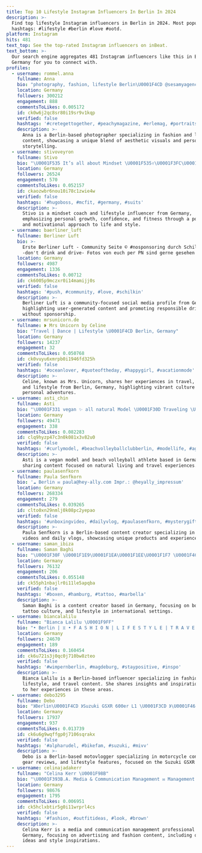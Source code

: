 ```yaml
---
title: Top 10 Lifestyle Instagram Influencers In Berlin In 2024
description: >-
  Find top lifestyle Instagram influencers in Berlin in 2024. Most popular
  hashtags: #lifestyle #berlin #love #ootd.
platform: Instagram
hits: 481
text_top: See the top-rated Instagram influencers on inBeat.
text_bottom: >-
  Our search engine aggregates 481 Instagram influencers like this in Berlin,
  Germany for you to connect with.
profiles:
  - username: rommel.anna
    fullname: Anna
    bio: "photography, fashion, lifestyle Berlin\U0001F4CD @sesamyagency EMAIL: anna@sesamyagency.com"
    location: Germany
    followers: 300212
    engagement: 888
    commentsToLikes: 0.005172
    id: ck0w6j2qc8sr80i19sr9v1kqp
    verified: false
    hashtags: '#cretegettogether, #peachymagazine, #erlemag, #portraits'
    description: >-
      Anna is a Berlin-based photographer specializing in fashion and lifestyle
      content, showcasing a unique blend of aesthetic visuals and personal
      storytelling.
  - username: stivoveyron
    fullname: Stivo
    bio: "\U0001F535 It’s all about Mindset \U0001F535✌\U0001F3FC️\U0001F1E9\U0001F1EA •Enjoy 1 Life \U0001F601 •Take the Chance \U0001F44A •Dress to impress \U0001F454 • Always keep moving \U0001F3CE •Love your Body& Soul\U0001F34F"
    location: Germany
    followers: 26524
    engagement: 570
    commentsToLikes: 0.052157
    id: ckaozwbr6nou10i78c1zwie4w
    verified: false
    hashtags: '#hugoboss, #mcfit, #germany, #suits'
    description: >-
      Stivo is a mindset coach and lifestyle influencer from Germany,
      emphasizing personal growth, confidence, and fitness through a polished
      and motivational approach to life and style.
  - username: baerliner_luft
    fullname: Berliner Luft
    bio: >-
      Erste Berliner Luft - Community Seite © #nosponsoring durch Schilkin
      -don't drink and drive- Fotos von euch per PN sind gerne gesehen ☺
    location: Germany
    followers: 4987
    engagement: 1336
    commentsToLikes: 0.00712
    id: ck6005p9mczxr0i14mamijj0s
    verified: false
    hashtags: '#push, #community, #love, #schilkin'
    description: >-
      Berliner Luft is a community-focused social media profile from Germany,
      highlighting user-generated content and promoting responsible drinking
      without sponsorship.
  - username: mrsunicorn.de
    fullname: ❥ Mrs Unicorn by Celine
    bio: "Travel | Dance | Lifestyle \U0001F4CD Berlin, Germany"
    location: Germany
    followers: 14237
    engagement: 32
    commentsToLikes: 0.050768
    id: ck0vuyu6xmrpb0i1946fd325h
    verified: false
    hashtags: '#oceanlover, #quoteoftheday, #happygirl, #vacationmode'
    description: >-
      Celine, known as Mrs. Unicorn, shares her experiences in travel, dance,
      and lifestyle from Berlin, Germany, highlighting vibrant culture and
      personal adventures.
  - username: asti_chin
    fullname: Asti
    bio: "\U0001F331 vegan ✨ all natural Model \U0001F30D Traveling \U0001F3D0 Beachvolleyball Athlete - @hauptstadt_beacher"
    location: Germany
    followers: 49471
    engagement: 338
    commentsToLikes: 0.082283
    id: clq9hyzp47c3n0k081x3v82u0
    verified: false
    hashtags: '#curlymodel, #beachvolleyballclubberlin, #modellife, #agencymodel'
    description: >-
      Asti is a vegan model and beach volleyball athlete based in Germany,
      sharing content focused on natural living and travel experiences.
  - username: paulasenfkorn
    fullname: Paula Senfkorn
    bio: '☁️ Berlin ✉️ paula@hey-ally.com Impr.: @heyally_impressum'
    location: Germany
    followers: 268334
    engagement: 279
    commentsToLikes: 0.039265
    id: clto0xn29nmlj0k08pc2yepao
    verified: false
    hashtags: '#unboxingvideo, #dailyvlog, #paulasenfkorn, #mysterygift'
    description: >-
      Paula Senfkorn is a Berlin-based content creator specializing in unboxing
      videos and daily vlogs, showcasing unique products and experiences.
  - username: saman_ibiza
    fullname: Saman Baghi
    bio: "\U0001F30F \U0001F1E9\U0001F1EA\U0001F1EE\U0001F1F7 \U0001F4CD Cologne | Teheran"
    location: Germany
    followers: 76132
    engagement: 206
    commentsToLikes: 0.055148
    id: ck55ph1nbajlr0i11le5apqba
    verified: false
    hashtags: '#boxen, #hamburg, #tattoo, #marbella'
    description: >-
      Saman Baghi is a content creator based in Germany, focusing on boxing,
      tattoo culture, and lifestyle in international settings.
  - username: biancalalilu
    fullname: "Bianca Lalilu \U0001F9FF"
    bio: "• Berlin | ♊ • F A S H I O N | L I F E S T Y L E | T R A V E L • Anfragen \U0001F4E7 : biancabusiness.booking@gmail.com • @sheinofficial Code Bian20"
    location: Germany
    followers: 24670
    engagement: 189
    commentsToLikes: 0.160454
    id: ck6u721s3j0qc0j710bw8zteo
    verified: false
    hashtags: '#wimpernberlin, #magdeburg, #staypositive, #inspo'
    description: >-
      Bianca Lalilu is a Berlin-based influencer specializing in fashion,
      lifestyle, and travel content. She shares insights and inspiration related
      to her experiences in these areas.
  - username: debo3295
    fullname: Debo
    bio: "》Berlin\U0001F4CD 》Suzuki GSXR 600er L1 \U0001F3CD 》\U0001F46B@alphavlogss 》Motorradbekleidung \U0001F45A @buese 》Felgen \U0001F4AF @indiv.style 》Motovloggerin"
    location: Germany
    followers: 17937
    engagement: 937
    commentsToLikes: 0.013739
    id: ck6u6g9wqffgp0j7106sqrakx
    verified: false
    hashtags: '#alpharudel, #bikefam, #suzuki, #mivv'
    description: >-
      Debo is a Berlin-based motovlogger specializing in motorcycle content,
      gear reviews, and lifestyle features, focused on the Suzuki GSXR 600.
  - username: celinajadakerr
    fullname: "Celina Kerr \U0001F98B"
    bio: "\U0001F393B.A. Media & Communication Management ✉️ Management @musetheagency this profile includes advertising"
    location: Germany
    followers: 98676
    engagement: 1795
    commentsToLikes: 0.006951
    id: ck5hclxbtir5g0i11wrprl4cs
    verified: false
    hashtags: '#fashion, #outfitideas, #look, #brown'
    description: >-
      Celina Kerr is a media and communication management professional based in
      Germany, focusing on advertising and fashion content, including outfit
      ideas and style inspirations.
---
```


